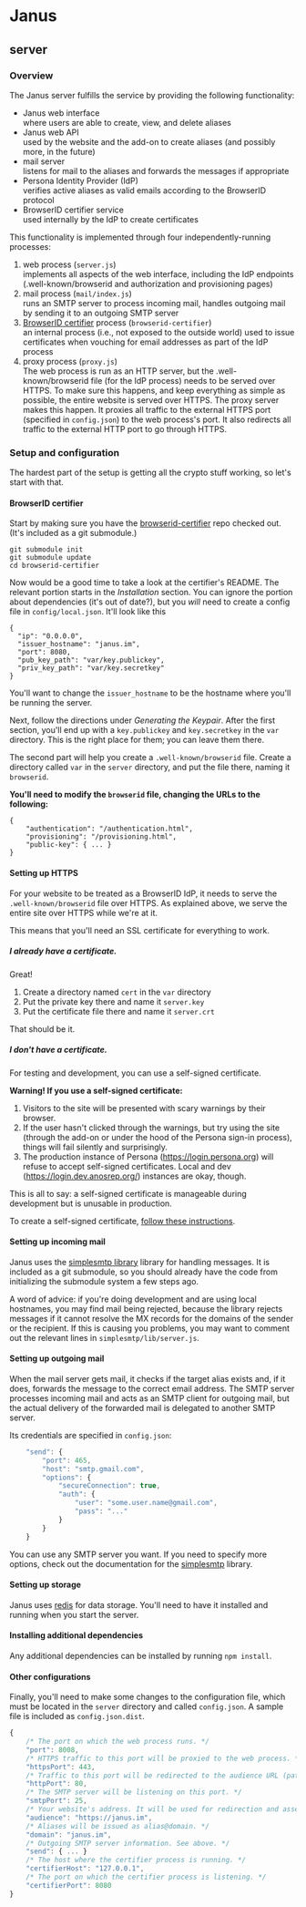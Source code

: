 # Janus
  server
----------------

### Overview
The Janus server fulfills the service by providing the following functionality:

- Janus web interface  
  where users are able to create, view, and delete aliases
- Janus web API  
  used by the website and the add-on to create aliases (and possibly more, in
  the future)
- mail server  
  listens for mail to the aliases and forwards the messages if appropriate
- Persona Identity Provider (IdP)  
  verifies active aliases as valid emails according to the BrowserID protocol
- BrowserID certifier service  
  used internally by the IdP to create certificates

This functionality is implemented through four independently-running processes:

1. web process (`server.js`)  
   implements all aspects of the web interface,
   including the IdP endpoints (.well-known/browserid and authorization and
   provisioning pages)
2. mail process (`mail/index.js`)  
   runs an SMTP server to process incoming mail,
   handles outgoing mail by sending it to an outgoing SMTP server
3. [BrowserID certifier][browserid-certifier] process (`browserid-certifier`)  
   an internal process (i.e., not exposed to the outside world) used to issue
   certificates when vouching for email addresses as part of the IdP process
4. proxy process (`proxy.js`)  
   The web process is run as an HTTP server, but the .well-known/browserid file
   (for the IdP process) needs to be served over HTTPS. To make sure this
   happens, and keep everything as simple as possible, the entire website is
   served over HTTPS. The proxy server makes this happen. It proxies all traffic
   to the external HTTPS port (specified in `config.json`) to the web process's
   port. It also redirects all traffic to the external HTTP port to go through
   HTTPS.

### Setup and configuration
The hardest part of the setup is getting all the crypto stuff working, so let's
start with that.

#### BrowserID certifier
Start by making sure you have the [browserid-certifier][] repo checked out. (It's
included as a git submodule.)

    git submodule init
    git submodule update
    cd browserid-certifier

Now would be a good time to take a look at the certifier's README. The relevant
portion starts in the _Installation_ section. You can ignore the portion about
dependencies (it's out of date?), but you *will* need to create a config file in
`config/local.json`. It'll look like this

    {
      "ip": "0.0.0.0",
      "issuer_hostname": "janus.im",
      "port": 8080,
      "pub_key_path": "var/key.publickey",
      "priv_key_path": "var/key.secretkey"
    }

You'll want to change the `issuer_hostname` to be the hostname where you'll be
running the server.

Next, follow the directions under _Generating the Keypair_. After the first
section, you'll end up with a ``key.publickey`` and ``key.secretkey`` in the
`var` directory. This is the right place for them; you can leave them there.

The second part will help you create a `.well-known/browserid` file. Create a
directory called `var` in the `server` directory, and put the file there, naming
it `browserid`.

__You'll need to modify the `browserid` file, changing the URLs to the
following:__

    {
        "authentication": "/authentication.html", 
        "provisioning": "/provisioning.html", 
        "public-key": { ... }
    }

[browserid-certifier]: https://github.com/mozilla/browserid-certifier

#### Setting up HTTPS
For your website to be treated as a BrowserID IdP, it needs to serve the
`.well-known/browserid` file over HTTPS. As explained above, we serve the entire
site over HTTPS while we're at it.

This means that you'll need an SSL certificate for everything to work.

##### I already have a certificate.
Great!

1. Create a directory named `cert` in the `var` directory
2. Put the private key there and name it `server.key`
3. Put the certificate file there and name it `server.crt`

That should be it.

##### I don't have a certificate.
For testing and development, you can use a self-signed certificate.

__Warning! If you use a self-signed certificate:__

1. Visitors to the site will be presented with scary warnings by their browser.
2. If the user hasn't clicked through the warnings, but try using the site
   (through the add-on or under the hood of the Persona sign-in process), things
   will fail silently and surprisingly.
3. The production instance of Persona (https://login.persona.org) will refuse to
   accept self-signed certificates. Local and dev (https://login.dev.anosrep.org/)
   instances are okay, though.

This is all to say: a self-signed certificate is manageable during development
but is unusable in production.

To create a self-signed certificate, [follow these instructions](https://devcenter.heroku.com/articles/ssl-certificate-self).

#### Setting up incoming mail
Janus uses the [simplesmtp library][simplesmtp] library for handling messages. It is
included as a git submodule, so you should already have the code from
initializing the submodule system a few steps ago.

A word of advice: if you're doing development and are using local hostnames, you
may find mail being rejected, because the library rejects messages if it cannot
resolve the MX records for the domains of the sender or the recipient. If this
is causing you problems, you may want to comment out the relevant lines in
`simplesmtp/lib/server.js`.

#### Setting up outgoing mail
When the mail server gets mail, it checks if the target alias exists and, if it
does, forwards the message to the correct email address. The SMTP server
processes incoming mail and acts as an SMTP client for outgoing mail, but the
actual delivery of the forwarded mail is delegated to another SMTP server.

Its credentials are specified in `config.json`:

```javascript
    "send": {
        "port": 465,
        "host": "smtp.gmail.com",
        "options": {
            "secureConnection": true,
            "auth": {
                "user": "some.user.name@gmail.com",
                "pass": "..."
            }
        }
    }
```

You can use any SMTP server you want. If you need to specify more options, check
out the documentation for the [simplesmtp][] library.

[simplesmtp]: https://github.com/andris9/simplesmtp "simplesmtp node library"

#### Setting up storage
Janus uses [redis](http://redis.io/) for data storage. You'll need to have it
installed and running when you start the server.

#### Installing additional dependencies
Any additional dependencies can be installed by running `npm install`.

#### Other configurations
Finally, you'll need to make some changes to the configuration file, which must
be located in the `server` directory and called `config.json`. A sample file is
included as `config.json.dist`.

```javascript
{
    /* The port on which the web process runs. */
    "port": 8008,
    /* HTTPS traffic to this port will be proxied to the web process. */
    "httpsPort": 443,
    /* Traffic to this port will be redirected to the audience URL (paths preserved) */
    "httpPort": 80,
    /* The SMTP server will be listening on this port. */
    "smtpPort": 25,
    /* Your website's address. It will be used for redirection and assertion generation. */
    "audience": "https://janus.im",
    /* Aliases will be issued as alias@domain. */
    "domain": "janus.im",
    /* Outgoing SMTP server information. See above. */
    "send": { ... }
    /* The host where the certifier process is running. */
    "certifierHost": "127.0.0.1",
    /* The port on which the certifier process is listening. */
    "certifierPort": 8080
}
```

